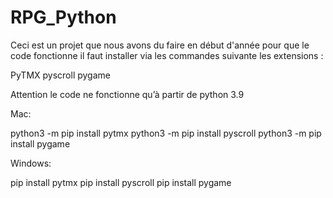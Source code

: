 # RPG_Python
Ceci est un projet que nous avons du faire en début d'année
pour que le code fonctionne il faut installer via les commandes suivante les extensions :

PyTMX
pyscroll
pygame

Attention le code ne fonctionne qu’à partir de python 3.9

Mac:

python3 -m pip install pytmx
python3 -m pip install pyscroll
python3 -m pip install pygame

Windows:

pip install pytmx
pip install pyscroll
pip install pygame
